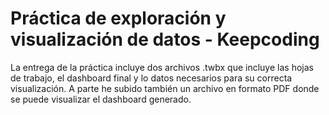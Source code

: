 # Práctica de exploración y visualización de datos - Keepcoding

La entrega de la práctica incluye dos archivos .twbx que incluye las hojas de trabajo, el dashboard final y lo datos necesarios para su correcta visualización. A parte he subido también un archivo en formato PDF donde se puede visualizar el dashboard generado.
